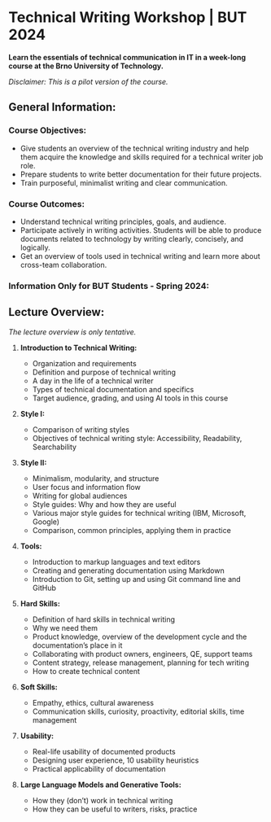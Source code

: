 # Technical Writing Workshop | BUT 2024

**Learn the essentials of technical communication in IT in a week-long course at the Brno University of Technology.**

*Disclaimer: This is a pilot version of the course.*

## General Information:

### Course Objectives:
- Give students an overview of the technical writing industry and help them acquire the knowledge and skills required for a technical writer job role.
- Prepare students to write better documentation for their future projects.
- Train purposeful, minimalist writing and clear communication.

### Course Outcomes:
- Understand technical writing principles, goals, and audience.
- Participate actively in writing activities. Students will be able to produce documents related to technology by writing clearly, concisely, and logically.
- Get an overview of tools used in technical writing and learn more about cross-team collaboration.

### Information Only for BUT Students - Spring 2024:

## Lecture Overview:

*The lecture overview is only tentative.*

1. **Introduction to Technical Writing:**
   - Organization and requirements
   - Definition and purpose of technical writing
   - A day in the life of a technical writer
   - Types of technical documentation and specifics
   - Target audience, grading, and using AI tools in this course

2. **Style I:**
   - Comparison of writing styles
   - Objectives of technical writing style: Accessibility, Readability, Searchability

3. **Style II:**
   - Minimalism, modularity, and structure
   - User focus and information flow
   - Writing for global audiences
   - Style guides: Why and how they are useful
   - Various major style guides for technical writing (IBM, Microsoft, Google)
   - Comparison, common principles, applying them in practice

4. **Tools:**
   - Introduction to markup languages and text editors
   - Creating and generating documentation using Markdown
   - Introduction to Git, setting up and using Git command line and GitHub

5. **Hard Skills:**
   - Definition of hard skills in technical writing
   - Why we need them
   - Product knowledge, overview of the development cycle and the documentation’s place in it
   - Collaborating with product owners, engineers, QE, support teams
   - Content strategy, release management, planning for tech writing
   - How to create technical content

6. **Soft Skills:**
   - Empathy, ethics, cultural awareness
   - Communication skills, curiosity, proactivity, editorial skills, time management

7. **Usability:**
   - Real-life usability of documented products
   - Designing user experience, 10 usability heuristics
   - Practical applicability of documentation

8. **Large Language Models and Generative Tools:**
   - How they (don’t) work in technical writing
   - How they can be useful to writers, risks, practice

